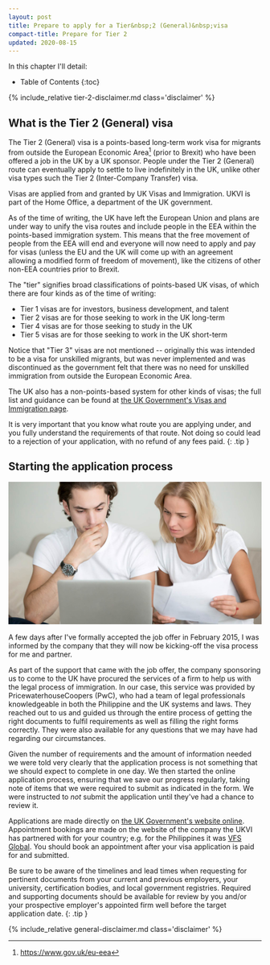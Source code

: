 ```yaml
---
layout: post
title: Prepare to apply for a Tier&nbsp;2 (General)&nbsp;visa
compact-title: Prepare for Tier 2
updated: 2020-08-15
---
```


In this chapter I'll detail:

* Table of Contents
{:toc}

{% include_relative tier-2-disclaimer.md class='disclaimer' %}

## What is the Tier 2 (General) visa
The Tier 2 (General) visa is a points-based long-term work visa for migrants from outside the European Economic Area[^what-is-the-eea] (prior to Brexit) who have been offered a job in the UK by a UK sponsor. People under the Tier 2 (General) route can eventually apply to settle to live indefinitely in the UK, unlike other visa types such the Tier 2 (Inter-Company Transfer) visa.

[^what-is-the-eea]: <https://www.gov.uk/eu-eea>

Visas are applied from and granted by UK Visas and Immigration. UKVI is part of the Home Office, a department of the UK government.

As of the time of writing, the UK have left the European Union and plans are under way to unify the visa routes and include people in the EEA within the points-based immigration system. This means that the free movement of people from the EEA will end and everyone will now need to apply and pay for visas (unless the EU and the UK will come up with an agreement allowing a modified form of freedom of movement), like the citizens of other non-EEA countries prior to Brexit.

The "tier" signifies broad classifications of points-based UK visas, of which there are four kinds as of the time of writing:

* Tier 1 visas are for investors, business development, and talent
* Tier 2 visas are for those seeking to work in the UK long-term
* Tier 4 visas are for those seeking to study in the UK
* Tier 5 visas are for those seeking to work in the UK short-term

Notice that "Tier 3" visas are not mentioned -- originally this was intended to be a visa for unskilled migrants, but was never implemented and was discontinued as the government felt that there was no need for unskilled immigration from outside the European Economic Area.

The UK also has a non-points-based system for other kinds of visas; the full list and guidance can be found at [the UK Government's Visas and Immigration page](https://www.gov.uk/browse/visas-immigration).

It is very important that you know what route you are applying under, and you fully understand the requirements of that route. Not doing so could lead to a rejection of your application, with no refund of any fees paid.
{: .tip }

## Starting the application process
![](/assets/visa-application.jpg)

A few days after I've formally accepted the job offer in February 2015, I was informed by the company that they will now be kicking-off the visa process for me and partner.

As part of the support that came with the job offer, the company sponsoring us to come to the UK have procured the services of a firm to help us with the legal process of immigration. In our case, this service was provided by PricewaterhouseCoopers (PwC), who had a team of legal professionals knowledgeable in both the Philippine and the UK systems and laws. They reached out to us and guided us through the entire process of getting the right documents to fulfil requirements as well as filling the right forms correctly. They were also available for any questions that we may have had regarding our circumstances.

Given the number of requirements and the amount of information needed we were told very clearly that the application process is not something that we should expect to complete in one day. We then started the online application process, ensuring that we save our progress regularly, taking note of items that we were required to submit as indicated in the form. We were instructed to *not* submit the application until they've had a chance to review it.

Applications are made directly on [the UK Government's website online](https://www.gov.uk/tier-2-general/apply). Appointment bookings are made on the website of the company the UKVI has partnered with for your country; e.g. for the Philippines it was [VFS Global](https://www.vfsglobal.co.uk/ph/en). You should book an appointment after your visa application is paid for and submitted.

Be sure to be aware of the timelines and lead times when requesting for pertinent documents from your current and previous employers, your university, certification bodies, and local government registries. Required and supporting documents should be available for review by you and/or your prospective employer's appointed firm well before the target application date.
{: .tip }

{% include_relative general-disclaimer.md class='disclaimer' %}